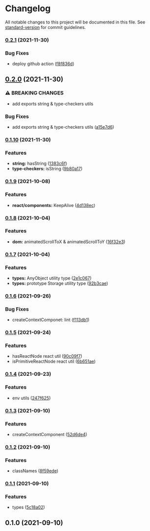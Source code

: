 # Changelog

All notable changes to this project will be documented in this file. See [standard-version](https://github.com/conventional-changelog/standard-version) for commit guidelines.

### [0.2.1](https://github.com/clickpick/shared/compare/v0.2.0...v0.2.1) (2021-11-30)


### Bug Fixes

* deploy github action ([f8f836d](https://github.com/clickpick/shared/commit/f8f836d340e24b55f532ab0ef6c6d6b8c001b633))

## [0.2.0](https://github.com/clickpick/shared/compare/v0.1.10...v0.2.0) (2021-11-30)


### ⚠ BREAKING CHANGES

* add exports string & type-checkers utils

### Bug Fixes

* add exports string & type-checkers utils ([a15e7d6](https://github.com/clickpick/shared/commit/a15e7d69c4ff97d4e1145ca91eb2a57bef9eff2c))

### [0.1.10](https://github.com/clickpick/shared/compare/v0.1.9...v0.1.10) (2021-11-30)


### Features

* **string:** hasString ([1383c6f](https://github.com/clickpick/shared/commit/1383c6fc5dc2751361c5631379ff857d916e5eca))
* **type-checkers:** isString ([9b80a17](https://github.com/clickpick/shared/commit/9b80a17abee618d84c92b76c88cbcfe7120606b4))

### [0.1.9](https://github.com/clickpick/shared/compare/v0.1.8...v0.1.9) (2021-10-08)


### Features

* **react/components:** KeepAlive ([4d138ec](https://github.com/clickpick/shared/commit/4d138ec0eaeda74a1aa39d070f95cceadd502d4b))

### [0.1.8](https://github.com/clickpick/shared/compare/v0.1.7...v0.1.8) (2021-10-04)


### Features

* **dom:** animatedScrollToX & animatedScrollToY ([16f32e3](https://github.com/clickpick/shared/commit/16f32e316762299a78858ad26e7f05a66da47466))

### [0.1.7](https://github.com/clickpick/shared/compare/v0.1.6...v0.1.7) (2021-10-04)


### Features

* **types:** AnyObject utility type ([2e1c067](https://github.com/clickpick/shared/commit/2e1c0679015484d5c4f14bd0113199b44984800a))
* **types:** prototype Storage utility type ([92b3cae](https://github.com/clickpick/shared/commit/92b3cae50d6e4c265dbc7bd8ef93e529ccc9b4bb))

### [0.1.6](https://github.com/clickpick/shared/compare/v0.1.5...v0.1.6) (2021-09-26)


### Bug Fixes

* createContextComponet: lint ([f113db1](https://github.com/clickpick/shared/commit/f113db1864943fb255728e3e95b4ccdde8691583))

### [0.1.5](https://github.com/clickpick/shared/compare/v0.1.4...v0.1.5) (2021-09-24)


### Features

* hasReactNode react util ([90c09f7](https://github.com/clickpick/shared/commit/90c09f78a7dfadcecf0b6b0a8b697df7f66bb2d7))
* isPrimitiveReactNode react util ([6b651ae](https://github.com/clickpick/shared/commit/6b651aea4161424742d76d79b42b226a95da93b0))

### [0.1.4](https://github.com/clickpick/shared/compare/v0.1.3...v0.1.4) (2021-09-23)


### Features

* env utils ([247f625](https://github.com/clickpick/shared/commit/247f6251c604a2608df96ba4196481b6bd5e2693))

### [0.1.3](https://github.com/clickpick/shared/compare/v0.1.2...v0.1.3) (2021-09-10)


### Features

* createContextComponent ([52d6de4](https://github.com/clickpick/shared/commit/52d6de4f11ca3ad30646d2ef96fe1602978e56cc))

### [0.1.2](https://github.com/clickpick/shared/compare/v0.1.1...v0.1.2) (2021-09-10)


### Features

* classNames ([8f59ede](https://github.com/clickpick/shared/commit/8f59edec37b73ddceb1758f334b4314dbdc0adaa))

### [0.1.1](https://github.com/clickpick/shared/compare/v0.1.0...v0.1.1) (2021-09-10)


### Features

* types ([5c18a02](https://github.com/clickpick/shared/commit/5c18a02043431aa5fdeb468fc72e541bd98af101))

## 0.1.0 (2021-09-10)
